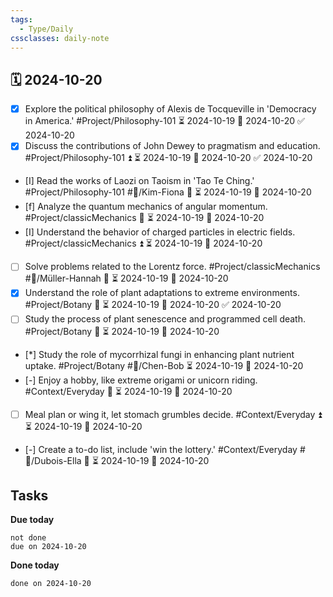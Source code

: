 ```yaml
---
tags:
  - Type/Daily
cssclasses: daily-note
---
```


## 🗓️ 2024-10-20

- [x] Explore the political philosophy of Alexis de Tocqueville in 'Democracy in America.' #Project/Philosophy-101 ⏳ 2024-10-19 📅 2024-10-20 ✅ 2024-10-20
- [x] Discuss the contributions of John Dewey to pragmatism and education. #Project/Philosophy-101 ⏫ ⏳ 2024-10-19 📅 2024-10-20 ✅ 2024-10-20
- [I] Read the works of Laozi on Taoism in 'Tao Te Ching.' #Project/Philosophy-101 #👤/Kim-Fiona 🔼 ⏳ 2024-10-19 📅 2024-10-20
- [f] Analyze the quantum mechanics of angular momentum. #Project/classicMechanics 🔺 ⏳ 2024-10-19 📅 2024-10-20
- [I] Understand the behavior of charged particles in electric fields. #Project/classicMechanics ⏫ ⏳ 2024-10-19 📅 2024-10-20
- [ ] Solve problems related to the Lorentz force. #Project/classicMechanics #👤/Müller-Hannah 🔺 ⏳ 2024-10-19 📅 2024-10-20
- [x] Understand the role of plant adaptations to extreme environments. #Project/Botany 🔼 ⏳ 2024-10-19 📅 2024-10-20 ✅ 2024-10-20
- [ ] Study the process of plant senescence and programmed cell death. #Project/Botany 🔼 ⏳ 2024-10-19 📅 2024-10-20
- [*] Study the role of mycorrhizal fungi in enhancing plant nutrient uptake. #Project/Botany #👤/Chen-Bob ⏳ 2024-10-19 📅 2024-10-20
- [-] Enjoy a hobby, like extreme origami or unicorn riding. #Context/Everyday 🔼 ⏳ 2024-10-19 📅 2024-10-20
- [ ] Meal plan or wing it, let stomach grumbles decide. #Context/Everyday ⏫ ⏳ 2024-10-19 📅 2024-10-20
- [-] Create a to-do list, include 'win the lottery.' #Context/Everyday #👤/Dubois-Ella 🔽 ⏳ 2024-10-19 📅 2024-10-20

## Tasks

**Due today**

```tasks
not done
due on 2024-10-20
```

**Done today**

```tasks
done on 2024-10-20
```
            